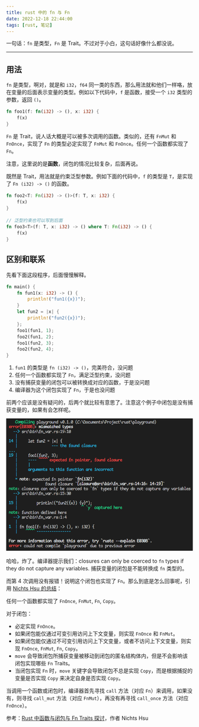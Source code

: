 ```yaml
---
title: rust 中的 fn 与 Fn
date: 2022-12-18 22:44:00
tags: [rust, 笔记]
---
```


一句话：`fn` 是类型，`Fn` 是 Trait。不过对于小白，这句话好像什么都没说。

---

## 用法

`fn` 是类型，啊对，就是和 `i32`，`f64` 同一类的东西，那么用法就和他们一样咯，放在变量的后面表示变量的类型。例如以下代码中，`f` 是函数，接受一个 `i32` 类型的参数，返回 `()`。

```rust
fn foo1(f: fn(i32) -> (), x: i32) {
    f(x)
}
```

`Fn` 是 Trait，说人话大概是可以被多次调用的函数。类似的，还有 `FnMut` 和 `FnOnce`，实现了 `Fn` 的类型必定实现了 `FnMut` 和 `FnOnce`。任何一个函数都实现了 `Fn`。

注意，这里说的是**函数**，闭包的情况比较复杂，后面再说。

既然是 Trait，用法就是约束泛型参数。例如下面的代码中，`f` 的类型是 `T`，是实现了 `Fn (i32) -> ()` 的函数。

```rust
fn foo2<T: Fn(i32) -> ()>(f: T, x: i32) {
    f(x)
}

// 泛型约束也可以写到后面
fn foo3<T>(f: T, x: i32) -> () where T: Fn(i32) -> () {
    f(x)
}
```

## 区别和联系

先看下面这段程序，后面慢慢解释。

```rust
fn main() {
    fn fun1(x: i32) -> () {
        println!("fun1({x})");
    }
    let fun2 = |x| {
        println!("fun2({x})");
    };
    foo1(fun1, 1);
    foo2(fun1, 2);
    foo1(fun2, 3);
    foo2(fun2, 4);
}
```

1. `fun1` 的类型是 `fn (i32) -> ()`，完美符合，没问题
2. 任何一个函数都实现了 `Fn`，满足泛型约束，没问题
3. 没有捕获变量的闭包可以被转换成对应的函数，于是没问题
4. 编译器为这个闭包实现了 `Fn`，于是也没问题

前两个应该是没有疑问的，后两个就比较有意思了。注意这个例子中闭包是没有捕获变量的，如果有会怎样呢。

![](images/20221218231426.png)

哈哈，炸了。编译器提示我们：closures can only be coerced to `fn` types if they do not capture any variables. 捕获变量的闭包是不能转换成 `fn` 类型的。

而第 4 次调用没有报错！说明这个闭包也实现了 `Fn`。那么到底是怎么回事呢，引用 [Nichts Hsu 的总结](https://nihil.cc/posts/rust_fn_traits/)：

任何一个函数都实现了 `FnOnce`, `FnMut`, `Fn`, `Copy`。

对于闭包：

- 必定实现 `FnOnce`。
- 如果闭包能仅通过可变引用访问上下文变量，则实现 `FnOnce` 和 `FnMut`。
- 如果闭包能仅通过不可变引用访问上下文变量，或者不访问上下文变量，则实现 `FnOnce`, `FnMut`, `Fn`, `Copy`。
- `move` 会导致闭包所捕获变量被移动到闭包的匿名结构体内，但是不会影响该闭包实现哪些 `Fn` Traits。
- 当闭包实现 `Fn` 时，`move` 关键字会导致闭包不总是实现 `Copy`，而是根据捕捉的变量是否实现 `Copy` 来决定自身是否实现 `Copy`。

当调用一个函数或闭包时，编译器首先寻找 `call` 方法（对应 `Fn`）来调用，如果没有，则寻找 `call_mut` 方法（对应 `FnMut`），再没有再寻找 `call_once` 方法（对应 `FnOnce`）。

参考：[Rust 中函数与闭包与 Fn Traits 探讨](https://nihil.cc/posts/rust_fn_traits/)，作者 Nichts Hsu
